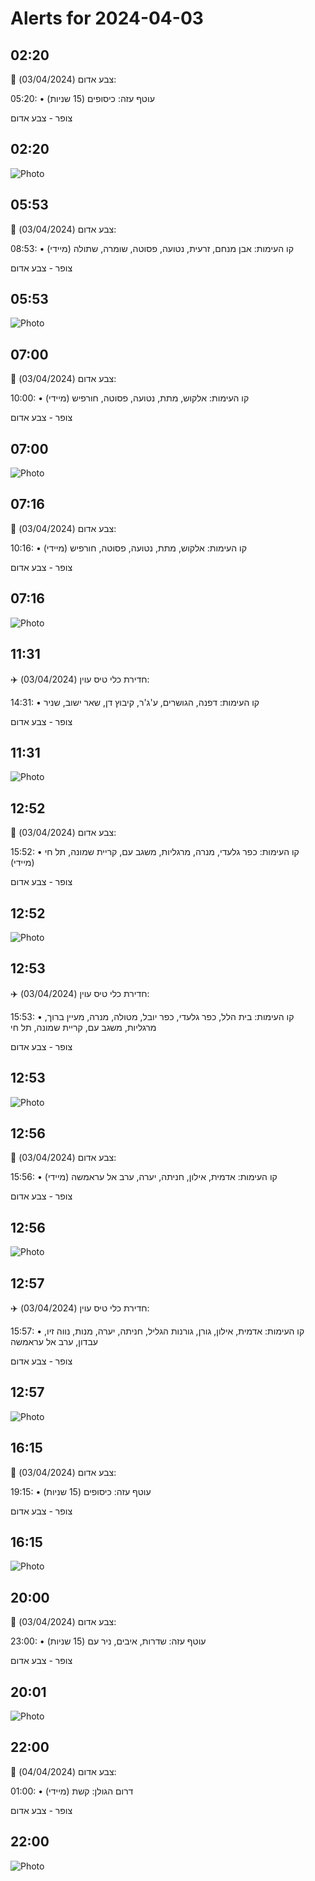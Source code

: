 # Alerts for 2024-04-03

## 02:20

🔴 צבע אדום (03/04/2024):

05:20:
• עוטף עזה: כיסופים (15 שניות)

צופר - צבע אדום

## 02:20

![Photo](images/20141.jpg)

## 05:53

🔴 צבע אדום (03/04/2024):

08:53:
• קו העימות: אבן מנחם, זרעית, נטועה, פסוטה, שומרה, שתולה (מיידי)

צופר - צבע אדום

## 05:53

![Photo](images/20143.jpg)

## 07:00

🔴 צבע אדום (03/04/2024):

10:00:
• קו העימות: אלקוש, מתת, נטועה, פסוטה, חורפיש (מיידי)

צופר - צבע אדום

## 07:00

![Photo](images/20146.jpg)

## 07:16

🔴 צבע אדום (03/04/2024):

10:16:
• קו העימות: אלקוש, מתת, נטועה, פסוטה, חורפיש (מיידי)

צופר - צבע אדום

## 07:16

![Photo](images/20148.jpg)

## 11:31

✈️ חדירת כלי טיס עוין (03/04/2024):

14:31:
• קו העימות: דפנה, הגושרים, ע'ג'ר, קיבוץ דן, שאר ישוב, שניר 

צופר - צבע אדום

## 11:31

![Photo](images/20150.jpg)

## 12:52

🔴 צבע אדום (03/04/2024):

15:52:
• קו העימות: כפר גלעדי, מנרה, מרגליות, משגב עם, קריית שמונה, תל חי (מיידי)

צופר - צבע אדום

## 12:52

![Photo](images/20152.jpg)

## 12:53

✈️ חדירת כלי טיס עוין (03/04/2024):

15:53:
• קו העימות: בית הלל, כפר גלעדי, כפר יובל, מטולה, מנרה, מעיין ברוך, מרגליות, משגב עם, קריית שמונה, תל חי 

צופר - צבע אדום

## 12:53

![Photo](images/20154.jpg)

## 12:56

🔴 צבע אדום (03/04/2024):

15:56:
• קו העימות: אדמית, אילון, חניתה, יערה, ערב אל עראמשה (מיידי)

צופר - צבע אדום

## 12:56

![Photo](images/20156.jpg)

## 12:57

✈️ חדירת כלי טיס עוין (03/04/2024):

15:57:
• קו העימות: אדמית, אילון, גורן, גורנות הגליל, חניתה, יערה, מנות, נווה זיו, עבדון, ערב אל עראמשה 

צופר - צבע אדום

## 12:57

![Photo](images/20158.jpg)

## 16:15

🔴 צבע אדום (03/04/2024):

19:15:
• עוטף עזה: כיסופים (15 שניות)

צופר - צבע אדום

## 16:15

![Photo](images/20160.jpg)

## 20:00

🔴 צבע אדום (03/04/2024):

23:00:
• עוטף עזה: שדרות, איבים, ניר עם (15 שניות)

צופר - צבע אדום

## 20:01

![Photo](images/20162.jpg)

## 22:00

🔴 צבע אדום (04/04/2024):

01:00:
• דרום הגולן: קשת (מיידי)

צופר - צבע אדום

## 22:00

![Photo](images/20164.jpg)


